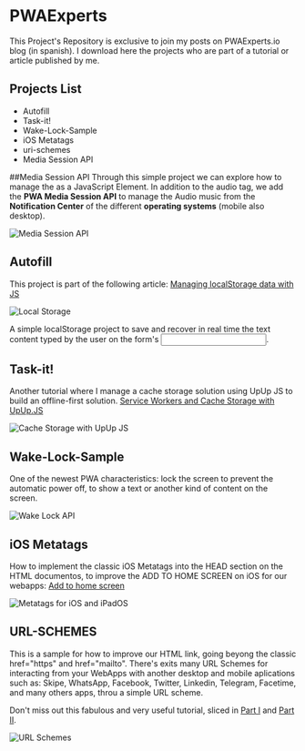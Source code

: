 # PWAExperts
This Project's Repository is exclusive to join my posts on PWAExperts.io blog (in spanish). I download here the projects who are part of a tutorial or article published by me.

## Projects List
* Autofill
* Task-it!
* Wake-Lock-Sample
* iOS Metatags
* uri-schemes
* Media Session API

##Media Session API
Through this simple project we can explore how to manage the **<HTML5 audio tag>** as a JavaScript Element. In addition to the audio tag, we add the **PWA Media Session API** to manage the Audio music from the **Notification Center** of the different **operating systems** (mobile also desktop).

![Media Session API](https://1drv.ms/u/s!Al1tkr0omKJQg4BdHCccK4wFeAgOKA)

## Autofill
This project is part of the following article: [Managing localStorage data with JS](https://pwaexperts.io/tutoriales/gestiona-javascript-datos-almacenando-localstorage)

![Local Storage](https://pwaexperts.io/static/images/tutorials/1/screenshot_1.jpg)

A simple localStorage project to save and recover in real time the text content typed by the user on the form's <input texts>.

## Task-it!
Another tutorial where I manage a cache storage solution using UpUp JS to build an offline-first solution. [Service Workers and Cache Storage with UpUp.JS](https://pwaexperts.io/tutoriales/offline-first-service-workers-cache-storage-upup-js)

![Cache Storage with UpUp JS](https://pwaexpertsio.s3.eu-central-1.amazonaws.com/tutoriales/5fddbdc140951d542873b953/service-worker-running.jpg)

## Wake-Lock-Sample
One of the newest PWA characteristics: lock the screen to prevent the automatic power off, to show a text or another kind of content on the screen.

![Wake Lock API](https://pwaexpertsio.s3.eu-central-1.amazonaws.com/tutoriales/603be99473a284515ad5acc7/wakelock-api.jpg)

## iOS Metatags
How to implement the classic iOS Metatags into the HEAD section on the HTML documentos, to improve the ADD TO HOME SCREEN on iOS for our webapps: [Add to home screen](https://pwaexperts.io/tutoriales/agregar-pwa-escritorio-ios)

![Metatags for iOS and iPadOS](https://pwaexperts.io/static/images/tutorials/2/screenshot_3.jpg)

## URL-SCHEMES
This is a sample for how to improve our HTML link, going beyong the classic href="https" and href="mailto". There's exits many URL Schemes for interacting from your WebApps with another desktop and mobile aplications such as: Skipe, WhatsApp, Facebook, Twitter, Linkedin, Telegram, Facetime, and many others apps, throu a simple URL scheme.

Don't miss out this fabulous and very useful tutorial, sliced in [Part I](https://www.pwaexperts.io/tutoriales/interactividad-hipervinculos-uri-schemes-pwa-1) and [Part II](https://www.pwaexperts.io/tutoriales/interactividad-hipervinculos-uri-schemes-pwa-2).

![URL Schemes](https://pwaexperts.io/static/images/tutorials/8/screen-1.jpg)

